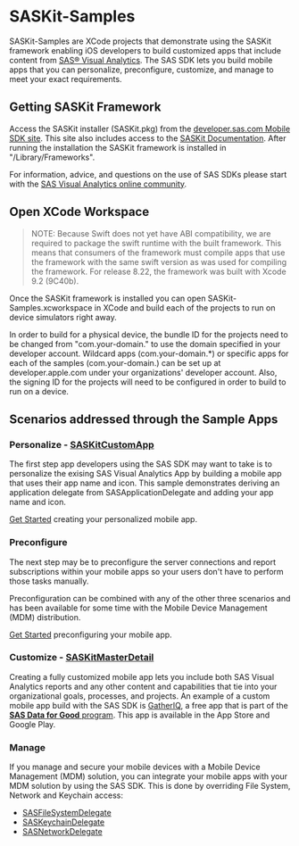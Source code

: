 #  SASKit-Samples
SASKit-Samples are XCode projects that demonstrate using the SASKit framework enabling iOS developers to build customized apps that include content from [SAS® Visual Analytics](https://www.sas.com/en_us/software/visual-analytics.html). The SAS SDK lets you build  mobile apps that you can personalize, preconfigure, customize, and manage to meet your exact requirements.


## Getting SASKit Framework
Access the SASKit installer (SASKit.pkg) from the [developer.sas.com Mobile SDK site](https://developer.sas.com/guides/mobile-sdk.html). This site also includes access to the [SASKit Documentation](https://developer.sas.com/sdk/mobile/iOS/doc/8.22/). After running the installation the SASKit framework is installed in "/Library/Frameworks".

For information, advice, and questions on the use of SAS SDKs please start with the [SAS Visual Analytics online community](https://communities.sas.com/Visual-Analytics).


## Open XCode Workspace

>NOTE: Because Swift does not yet have ABI compatibility, we are required to package the swift runtime with the built framework. This means that consumers of the framework must compile apps that use the framework with the same swift version as was used for compiling the framework. For release 8.22, the framework was built with Xcode 9.2 (9C40b).

Once the SASKit framework is installed you can open SASKit-Samples.xcworkspace in XCode and build each of the projects to run on device simulators right away.

In order to build for a physical device, the bundle ID for the projects need to be changed from "com.your-domain.<appname>" to use the domain specified in your developer account. Wildcard apps (com.your-domain.*) or specific apps for each of the samples (com.your-domain.<appname>) can be set up at developer.apple.com under your organizations' developer account. Also, the signing ID for the projects will need to be configured in order to build to run on a device.


## Scenarios addressed through the Sample Apps

### Personalize - [SASKitCustomApp](https://github.com/sassoftware/sas-sdk-for-iOS-examples/tree/master/SASKitCustomApp)
The first step app developers using the SAS SDK may want to take is to personalize the exising SAS Visual Analytics App by building a mobile app that uses their app name and icon. This sample demonstrates deriving an application delegate from SASApplicationDelegate and adding your app name and icon. 

[Get Started](docs/GettingStarted_Personalize.md) creating your personalized mobile app.

### Preconfigure
The next step may be to preconfigure the server connections and report subscriptions within your mobile apps so your users don't have to perform those tasks manually. 

Preconfiguration can be combined with any of the other three scenarios and has been available for some time with the Mobile Device Management (MDM) distribution.

[Get Started](docs/GettingStarted_Preconfigure.md) preconfiguring your mobile app.


### Customize - [SASKitMasterDetail](https://github.com/robbypowell/sas-sdk-for-iOS-examples/tree/master/SASKitMasterDetail)
Creating a fully customized mobile app lets you include both SAS Visual Analytics reports and any other content and capabilities that tie into your organizational goals, processes, and projects. An example of a custom mobile app build with the SAS SDK is [GatherIQ](https://gatheriq.analytics/), a free app that is part of the [**SAS Data for Good** program](https://www.sas.com/en_us/data-for-good.html). This app is available in the App Store and Google Play.

### Manage 
If you manage and secure your mobile devices with a Mobile Device Management (MDM) solution, you can integrate your mobile apps with your MDM solution by using the SAS SDK. This is done by overriding File System, Network and Keychain access:
 * [SASFileSystemDelegate](https://developer.sas.com/sdk/mobile/iOS/doc/8.22/Protocols/SASFileSystemDelegate.html)
 * [SASKeychainDelegate](https://developer.sas.com/sdk/mobile/iOS/doc/8.22/Protocols/SASKeychainDelegate.html)
 * [SASNetworkDelegate](https://developer.sas.com/sdk/mobile/iOS/doc/8.22/Protocols/SASNetworkDelegate.html)
    
